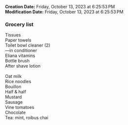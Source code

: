 <div><b>Creation Date:</b> Friday, October 13, 2023 at 6:25:53 PM<br></div>
<div><b>Modification Date:</b> Friday, October 13, 2023 at 6:25:53 PM<br></div>
<div><h3>Grocery list</h3></div>
<div>Tissues</div>
<div>Paper towels</div>
<div>Toilet bowl cleaner (2)</div>
<div>—in conditioner</div>
<div>Eliana vitamins</div>
<div>Bottle brush</div>
<div>After shave lotion</div>
<div><br></div>
<div>Oat milk</div>
<div>Rice noodles </div>
<div>Bouillon</div>
<div>Half &amp half </div>
<div>Mustard</div>
<div>Sausage</div>
<div>Vine tomatoes</div>
<div>Chocolate </div>
<div>Tea: mint, roibus chai</div>
<div><br></div>
<div><br></div>
<div><br></div>
<div><br></div>
<div><br></div>
<div><br></div>
<div><br></div>
<div><br></div>

